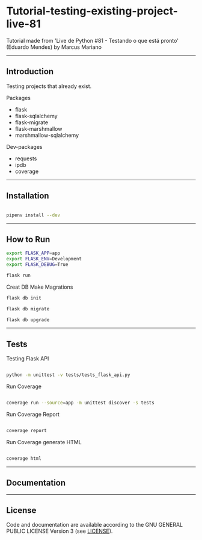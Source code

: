 # Tutorial-testing-existing-project-live-81
Tutorial made from 'Live de Python #81 - Testando o que está pronto' (Eduardo Mendes) by Marcus Mariano 

---

## Introduction

Testing projects that already exist.

Packages

- flask
- flask-sqlalchemy
- flask-migrate
- flask-marshmallow
- marshmallow-sqlalchemy 

Dev-packages
- requests
- ipdb
- coverage

---

## Installation

```sh

pipenv install --dev

```

---

## How to Run

```sh
export FLASK_APP=app
export FLASK_ENV=Development
export FLASK_DEBUG=True

flask run
```

Creat DB
Make Magrations
```sh
flask db init 

flask db migrate

flask db upgrade
```

---

## Tests

Testing Flask API
```sh

python -m unittest -v tests/tests_flask_api.py

```

Run Coverage
```sh

coverage run --source=app -m unittest discover -s tests

```

Run Coverage Report
```sh

coverage report

```

Run Coverage generate HTML
```sh

coverage html

```

---

## Documentation

---

## License

Code and documentation are available according to the GNU GENERAL PUBLIC LICENSE Version 3 (see [LICENSE](https://www.gnu.org/licenses/gpl.html)).
